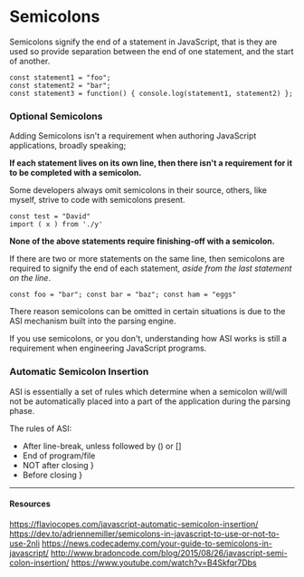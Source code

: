 # Semicolons

Semicolons signify the end of a statement in JavaScript, that is they are used so provide separation between the end of one statement, and the start of another.

```
const statement1 = "foo";
const statement2 = "bar";
const statement3 = function() { console.log(statement1, statement2) };
```

### Optional Semicolons

Adding Semicolons isn't a requirement when authoring JavaScript applications, broadly speaking;

**If each statement lives on its own line, then there isn't a requirement for it to be completed with a semicolon.**

Some developers always omit semicolons in their source, others, like myself, strive to code with semicolons present.

```
const test = "David"
import ( x ) from './y'
```

**None of the above statements require finishing-off with a semicolon.**

If there are two or more statements on the same line, then semicolons are required to signify the end of each statement, _aside from the last statement on the line_.

```
const foo = "bar"; const bar = "baz"; const ham = "eggs"
```

There reason semicolons can be omitted in certain situations is due to the ASI mechanism built into the parsing engine.

If you use semicolons, or you don't, understanding how ASI works is still a requirement when engineering JavaScript programs.

### Automatic Semicolon Insertion

ASI is essentially a set of rules which determine when a semicolon will/will not be automatically placed into a part of the application during the parsing phase.

The rules of ASI:

- After line-break, unless followed by () or []
- End of program/file
- NOT after closing }
- Before closing }

---

#### **Resources**

https://flaviocopes.com/javascript-automatic-semicolon-insertion/
https://dev.to/adriennemiller/semicolons-in-javascript-to-use-or-not-to-use-2nli
https://news.codecademy.com/your-guide-to-semicolons-in-javascript/
http://www.bradoncode.com/blog/2015/08/26/javascript-semi-colon-insertion/
https://www.youtube.com/watch?v=B4Skfqr7Dbs

